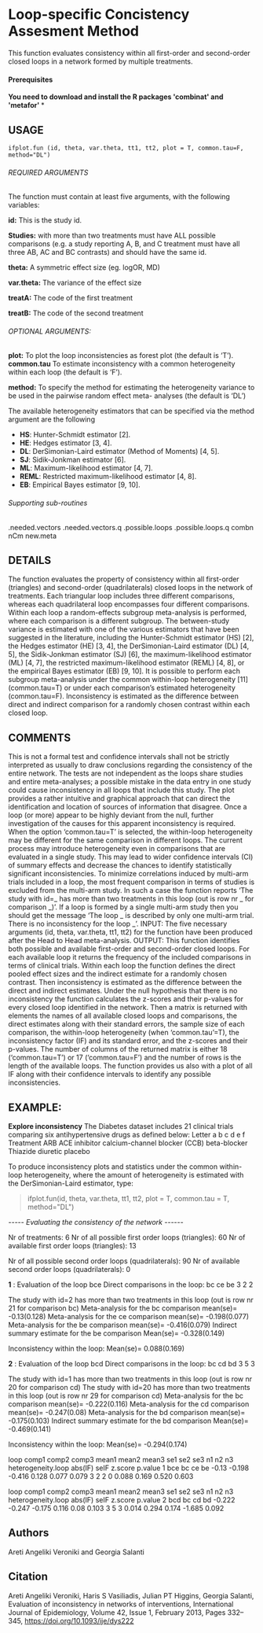 # Loop-specific Concistency Assesment Method

This function evaluates consistency within all first-order and second-order closed loops in a network formed by multiple treatments. 


#### Prerequisites

<b>You need to download and install the R packages 'combinat' and 'metafor' </b>*


## USAGE 

`ifplot.fun (id, theta, var.theta, tt1, tt2, plot = T, common.tau=F, method="DL")`


###### REQUIRED ARGUMENTS

The function must contain at least five arguments, with the following variables:

**id:**		This is the study id.

**Studies:** 	with more than two treatments must have ALL possible comparisons (e.g. a study reporting A, B, and C treatment 			must have all three AB, AC and BC contrasts) and should have the same id.

**theta:**		A symmetric effect size (eg. logOR, MD)

**var.theta:**	The variance of the effect size 

**treatA:**	The code of the first treatment 

**treatB:**		The code of the second treatment


###### OPTIONAL ARGUMENTS: 

**plot:** 		To plot the loop inconsistencies as forest plot (the default is ‘T’).
**common.tau**	To estimate inconsistency with a common heterogeneity within each loop (the default is ‘F’).

**method:**		To specify the method for estimating the heterogeneity variance to be used in the pairwise random effect meta-			analyses (the default is ‘DL’)


The available heterogeneity estimators that can be specified via the method argument are the following
- **HS**: Hunter-Schmidt estimator [2].
- **HE**: Hedges estimator [3, 4].
- **DL**: DerSimonian-Laird estimator (Method of Moments) [4, 5].
- **SJ**: Sidik-Jonkman estimator [6].
- **ML**: Maximum-likelihood estimator [4, 7].
- **REML**: Restricted maximum-likelihood estimator [4, 8].
- **EB**: Empirical Bayes estimator [9, 10].
 
###### Supporting sub-routines

.needed.vectors .needed.vectors.q .possible.loops .possible.loops.q  combn  nCm new.meta
  
  
## DETAILS 
The function evaluates the property of consistency within all first-order (triangles) and second-order (quadrilaterals) closed loops in the network of treatments. Each triangular loop includes three different comparisons, whereas each quadrilateral loop encompasses four different comparisons.  Within each loop a random-effects subgroup meta-analysis is performed, where each comparison is a different subgroup. The between-study variance is estimated with one of the various estimators that have been suggested in the literature, including the Hunter-Schmidt estimator (HS) [2], the Hedges estimator (HE) [3, 4], the DerSimonian-Laird estimator (DL) [4, 5], the Sidik-Jonkman estimator (SJ) [6], the maximum-likelihood estimator (ML) [4, 7], the restricted maximum-likelihood estimator (REML) [4, 8], or the empirical Bayes estimator (EB) [9, 10]. It is possible to perform each subgroup meta-analysis under the common within-loop  heterogeneity [11] (common.tau=T) or under each comparison’s estimated heterogeneity (common.tau=F). Inconsistency is estimated as the difference between direct and indirect comparison for a randomly chosen contrast within each closed loop.


## COMMENTS 
This is not a formal test and confidence intervals shall not be strictly interpreted as usually to draw conclusions regarding the consistency of the entire network. The tests are not independent as the loops share studies and entire meta-analyses; a possible mistake in the data entry in one study could cause inconsistency in all loops that include this study. The plot provides a rather intuitive and graphical approach that can direct the identification and location of sources of information that disagree. Once a loop (or more) appear to be highly deviant from the null, further investigation of the causes for this apparent inconsistency is required. 
When the option ‘common.tau=T’ is selected, the within-loop heterogeneity may be different for the same comparison in different loops. The current process may introduce heterogeneity even in comparisons that are evaluated in a single study. This may lead to wider confidence intervals (CI) of summary effects and decrease the chances to identify statistically significant inconsistencies. 
	To minimize correlations induced by multi-arm trials included in a loop, the most frequent comparison in terms of studies is excluded from the multi-arm study. In such a case the function reports ‘The study with id=_ has more than two treatments in this loop (out is row nr _ for comparison _)’. If a loop is formed by a single multi-arm study then you should get the message ‘The loop _ is described by only one multi-arm trial. There is no inconsistency for the loop _’. 
INPUT: 
	The five necessary arguments (id, theta, var.theta, tt1, tt2) for the function have been produced after the Head to Head meta-analysis.
OUTPUT: 
This function identifies both possible and available first-order and second-order closed loops. For each available loop it returns the frequency of the included comparisons in terms of clinical trials. Within each loop the function defines the direct pooled effect sizes and the indirect estimate for a randomly chosen contrast. Then inconsistency is estimated as the difference between the direct and indirect estimates. Under the null hypothesis that there is no inconsistency the function calculates the z-scores and their p-values for every closed loop identified in the network. Then a matrix is returned with elements the names of all available closed loops and comparisons, the direct estimates along with their standard errors, the sample size of each comparison, the within-loop heterogeneity (when ‘common.tau’=T), the inconsistency factor (IF) and its standard error, and the z-scores and their p-values. The number of columns of the returned matrix is either 18 (‘common.tau=T’) or 17 (‘common.tau=F’) and the number of rows is the length of the available loops. The function provides us also with a plot of all IF along with their confidence intervals to identify any possible inconsistencies. 


## EXAMPLE:
**Explore inconsistency**
The Diabetes dataset includes 21 clinical trials comparing six antihypertensive drugs as defined below: 
Letter	a	b	c	d	e	f
Treatment	ARB	ACE inhibitor	calcium-channel blocker (CCB)	beta-blocker	Thiazide diuretic	placebo

To produce inconsistency plots and statistics under the common within-loop heterogeneity, where the amount of heterogeneity is estimated with the DerSimonian-Laird estimator, type:
> ifplot.fun(id, theta, var.theta, tt1, tt2, plot = T, common.tau = T, method="DL")

*-----  Evaluating the consistency of the network ------* 

  Nr of treatments:  6
  Nr of all possible first order loops (triangles):  60
  Nr of available first order loops (triangles):  13 
 

  Nr of all possible second order loops (quadrilaterals):  90
  Nr of available second order loops (quadrilaterals):  0 
 

 **1** : Evaluation of the loop bce
 Direct comparisons in the loop: 
	bc ce be 
 	3  2  2 

 The study with id=2 has more than two treatments in this loop (out is row nr 21 for comparison bc)
   Meta-analysis for the bc comparison
   mean(se)= -0.13(0.128)
   Meta-analysis for the ce comparison
   mean(se)= -0.198(0.077)
   Meta-analysis for the be comparison
   mean(se)= -0.416(0.079)
   Indirect summary estimate for the be comparison
   Mean(se)= -0.328(0.149)
 
   Inconsistency within the loop:  Mean(se)= 0.088(0.169)


 **2** : Evaluation of the loop bcd
 Direct comparisons in the loop: 
	bc cd bd 
 	3  5  3 

 The study with id=1 has more than two treatments in this loop (out is row nr 20 for comparison cd)
 The study with id=20 has more than two treatments in this loop (out is row nr 29 for comparison cd)
   Meta-analysis for the bc comparison
   mean(se)= -0.222(0.116)
   Meta-analysis for the cd comparison
   mean(se)= -0.247(0.08)
   Meta-analysis for the bd comparison
   mean(se)= -0.175(0.103)
   Indirect summary estimate for the bd comparison
   Mean(se)= -0.469(0.141)
 
   Inconsistency within the loop:  Mean(se)= -0.294(0.174)


   loop comp1 comp2 comp3  mean1  mean2  mean3  se1   se2   se3    n1 n2 n3 heterogeneity.loop abs(IF) seIF  z.score  p.value
1   bce   bc    ce   be    -0.13 -0.198 -0.416  0.128 0.077 0.079  3  2   2        0            0.088  0.169  0.520    0.603               


   loop comp1 comp2 comp3  mean1  mean2  mean3  se1   se2   se3   n1  n2  n3 heterogeneity.loop abs(IF) seIF  z.score  p.value
2   bcd   bc    cd   bd   -0.222 -0.247 -0.175  0.116  0.08 0.103  3  5   3      0.014          0.294   0.174  -1.685   0.092            
## Authors

Areti Angeliki Veroniki and Georgia Salanti


## Citation

Areti Angeliki Veroniki, Haris S Vasiliadis, Julian PT Higgins, Georgia Salanti, Evaluation of inconsistency in networks of interventions, International Journal of Epidemiology, Volume 42, Issue 1, February 2013, Pages 332–345, https://doi.org/10.1093/ije/dys222
